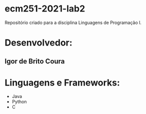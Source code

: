 # ecm251-2021-lab2
Repositório criado para a disciplina Linguagens de Programação l.

# Desenvolvedor:
## Igor de Brito Coura

# Linguagens e Frameworks:
- Java
- Python
- C
